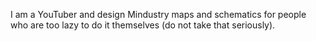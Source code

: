 I am a YouTuber and design Mindustry maps and schematics for people who are too lazy to do it themselves (do not take that seriously).
